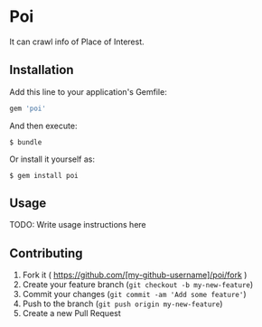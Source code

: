 # Poi

It can crawl info of Place of Interest.

## Installation

Add this line to your application's Gemfile:

```ruby
gem 'poi'
```

And then execute:

    $ bundle

Or install it yourself as:

    $ gem install poi

## Usage

TODO: Write usage instructions here

## Contributing

1. Fork it ( https://github.com/[my-github-username]/poi/fork )
2. Create your feature branch (`git checkout -b my-new-feature`)
3. Commit your changes (`git commit -am 'Add some feature'`)
4. Push to the branch (`git push origin my-new-feature`)
5. Create a new Pull Request
